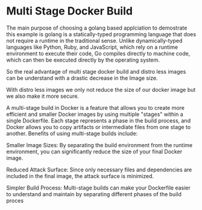 # Multi Stage Docker Build

The main purpose of choosing a golang based applciation to demostrate this example is golang is a statically-typed programming language that does not require a runtime in the traditional sense. Unlike dynamically-typed languages like Python, Ruby, and JavaScript, which rely on a runtime environment to execute their code, Go compiles directly to machine code, which can then be executed directly by the operating system.

So the real advantage of multi stage docker build and distro less images can be understand with a drastic decrease in the Image size.


With distro less images we only not reduce the size of our docker image but we also make it more secure.

A multi-stage build in Docker is a feature that allows you to create more efficient and smaller Docker images by using multiple "stages" within a single Dockerfile. Each stage represents a phase in the build process, and Docker allows you to copy artifacts or intermediate files from one stage to another.
Benefits of using multi-stage builds include:

Smaller Image Sizes: By separating the build environment from the runtime environment, you can significantly reduce the size of your final Docker image.

Reduced Attack Surface: Since only necessary files and dependencies are included in the final image, the attack surface is minimized.

Simpler Build Process: Multi-stage builds can make your Dockerfile easier to understand and maintain by separating different phases of the build proces
